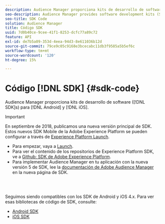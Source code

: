 ```yaml
---
description: Audience Manager proporciona kits de desarrollo de software (SDK) para Android y iOS.
seo-description: Audience Manager provides software development kits (SDKs) for Android and iOS.
seo-title: SDK Code
solution: Audience Manager
title: Código SDK
uuid: 7d0b40ce-9cee-41f1-8253-dcfc77a89c72
feature: API
exl-id: de7b5a09-353d-4eea-94d3-8e611036b12d
source-git-commit: 79ce9c05c9168e3bcecabc11db3f9585a5b5ef6c
workflow-type: tm+mt
source-wordcount: '120'
ht-degree: 15%

---
```


# Código [!DNL SDK] {#sdk-code}

Audience Manager proporciona kits de desarrollo de software ([!DNL SDK]s) para [!DNL Android] y [!DNL iOS].

>[!IMPORTANT]
>
>En septiembre de 2018, publicamos una nueva versión principal de SDK. Estos nuevos SDK Mobile de la Adobe Experience Platform se pueden configurar a través de [Experience Platform Launch](https://www.adobe.com/experience-platform/launch.html).

* Para empezar, vaya a [Launch](https://launch.adobe.com/).
* Para ver el contenido de los repositorios de Experience Platform SDK, ve a [Github: SDK de Adobe Experience Platform](https://github.com/Adobe-Marketing-Cloud/acp-sdks).
* Para implementar Audience Manager en tu aplicación con la nueva versión 5 de SDK, lee la [documentación de Adobe Audience Manager](https://experienceleague.adobe.com/docs/experience-platform/destinations/catalog/data-management/aam-dil-extension.html?lang=en) en la nueva página de SDK.

<br> 

Seguimos siendo compatibles con los SDK de Android y iOS 4.x. Para ver esas bibliotecas de código de SDK, consulte:

* [Android SDK](https://experienceleague.adobe.com/docs/mobile-services/android/overview.html)
* [iOS SDK](https://experienceleague.adobe.com/docs/mobile-services/ios/overview.html)
